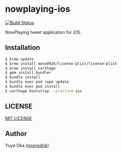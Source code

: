 # nowplaying-ios

[![Build Status](https://www.bitrise.io/app/46e890b35211fd70/status.svg?token=eG6YD8x7X8SU2glJTGMMGg)](https://www.bitrise.io/app/46e890b35211fd70)

NowPlaying tweet application for iOS.

## Installation

```bash
$ brew update
$ brew install mono0926/license-plist/license-plist
$ brew install carthage
$ gem install bundler
$ bundle install
$ bundle exec pod repo update
$ bundle exec pod install
$ carthage bootstrap --platform ios
```

## LICENSE

[MIT LICENSE](LICENSE)

## Author

Yuya Oka ([nnsnodnb](https://github.com/nnsnodnb))

